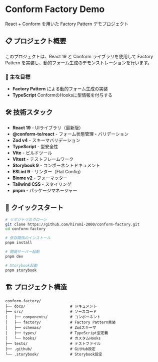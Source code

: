 # Conform Factory Demo

React + Conform を用いた Factory Pattern デモプロジェクト

## 📋 プロジェクト概要

このプロジェクトは、React 19 と Conform ライブラリを使用して Factory Pattern を実装し、動的フォーム生成のデモンストレーションを行います。

### 🎯 主な目標
- **Factory Pattern** による動的フォーム生成の実装
- **TypeScript** ConformのHooksに型情報を付与する

## 🛠️ 技術スタック

- **React 19** - UIライブラリ（最新版）
- **@conform-to/react** - フォーム状態管理・バリデーション
- **Zod v4** - スキーマバリデーション
- **TypeScript** - 型安全性
- **Vite** - ビルドツール
- **Vitest** - テストフレームワーク
- **Storybook 9** - コンポーネントドキュメント
- **ESLint 9** - リンター（Flat Config）
- **Biome v2** - フォーマッター
- **Tailwind CSS** - スタイリング
- **pnpm** - パッケージマネージャー

## 🚀 クイックスタート

```bash
# リポジトリのクローン
git clone https://github.com/hiromi-2000/conform-factory.git
cd conform-factory

# 依存関係のインストール
pnpm install

# 開発サーバー起動
pnpm dev

# Storybook起動
pnpm storybook
```

## 🏗️ プロジェクト構造

```
conform-factory/
├── docs/                    # ドキュメント
├── src/                     # ソースコード
│   ├── components/          # コンポーネント
│   ├── factory/             # Factory Pattern実装
│   ├── schemas/             # Zodスキーマ
│   ├── types/               # TypeScript型定義
│   └── hooks/               # カスタムHooks
├── tests/                   # テストファイル
├── .github/                 # GitHub設定
└── .storybook/              # Storybook設定
```
